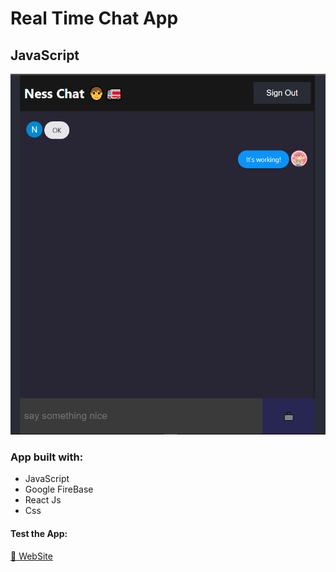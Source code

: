 # Real Time Chat App

## JavaScript

![Preview](https://github.com/rmotafreitas/superchat/blob/master/image.png)

### App built with:

- JavaScript
- Google FireBase
- React Js
- Css

#### Test the App:

[💌 WebSite](https://superchat-9d54e.web.app/)
